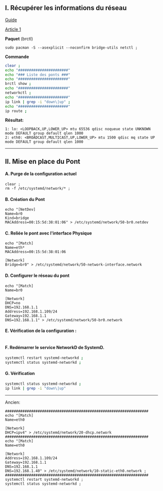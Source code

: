 ## I. Récupérer les informations du réseau

[Guide](https://www.xmodulo.com/switch-from-networkmanager-to-systemd-networkd.html)

[Article 1](https://unix.stackexchange.com/questions/411936/configuring-a-bridge-interface-with-systemd-networkd)


**Paquet** (brctl)
```
sudo pacman -S --asexplicit --noconfirm bridge-utils netctl ;
```

**Commande**
```bash
clear ;
echo "#######################"
echo "### Liste des ponts ###"
echo "#######################"
brctl show ;
echo "#######################"
networkctl ;
echo "#######################"
ip link | grep -i "down\|up" ;
echo "#######################"
ip route ;

```
**Résultat:**
```
1: lo: <LOOPBACK,UP,LOWER_UP> mtu 65536 qdisc noqueue state UNKNOWN mode DEFAULT group default qlen 1000
2: eth0: <BROADCAST,MULTICAST,UP,LOWER_UP> mtu 1500 qdisc mq state UP mode DEFAULT group default qlen 1000
```


-------------------------------------------------------------------------------------------------------------------------------------------------
## II. Mise en place du Pont

#### A. Purge de la configuration actuel
```
clear ;
rm -f /etc/systemd/network/* ;
```

#### B. Création du Pont
```
echo "[NetDev]
Name=br0
Kind=bridge
MACAddress=00:15:5d:38:01:06" > /etc/systemd/network/50-br0.netdev
```

#### C. Reliée le pont avec l'interface Physique
```
echo "[Match]
Name=eth*
MACAddress=00:15:5d:38:01:06

[Network]
Bridge=br0" > /etc/systemd/network/50-network-interface.network
```

#### D. Configurer le réseau du pont
```
echo "[Match]
Name=br0

[Network]
DHCP=no
DNS=192.168.1.1
Address=192.168.1.109/24
Gateway=192.168.1.1
DNS=192.168.1.1" > /etc/systemd/network/50-br0.network
```

#### E. Vérification de la configuration :
```
```

#### F. Redémarrer le service NetworkD de SystemD.
```bash
systemctl restart systemd-networkd ;
systemctl status systemd-networkd ;
```

#### G. Vérification
```bash
systemctl status systemd-networkd ;
ip link | grep -i "down\|up"
```
-------------------------------------------------------------------------------------------------------------------------------------------------








Ancien:
```
##################################################################
echo "[Match]
Name=eth0

[Network]
DHCP=ipv4" > /etc/systemd/network/20-dhcp.network
##################################################################
echo "[Match]
Name=eth0

[Network]
Address=192.168.1.109/24
Gateway=192.168.1.1
DNS=192.168.1.1
DNS=192.168.1.40" > /etc/systemd/network/10-static-eth0.network ;
##################################################################
systemctl restart systemd-networkd ;
systemctl status systemd-networkd ;
```

